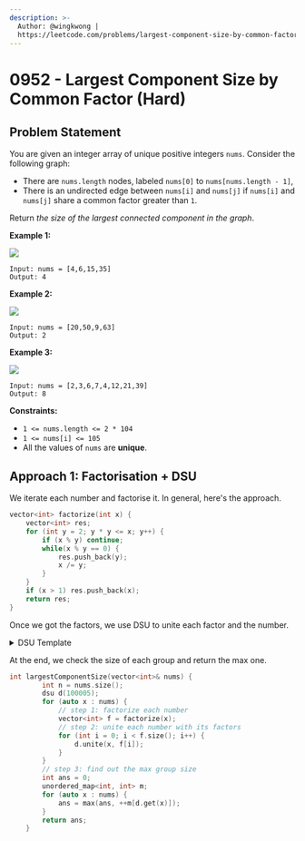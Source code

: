 ```yaml
---
description: >-
  Author: @wingkwong |
  https://leetcode.com/problems/largest-component-size-by-common-factor
---
```


# 0952 - Largest Component Size by Common Factor (Hard)

## Problem Statement

You are given an integer array of unique positive integers `nums`. Consider the following graph:

* There are `nums.length` nodes, labeled `nums[0]` to `nums[nums.length - 1]`,
* There is an undirected edge between `nums[i]` and `nums[j]` if `nums[i]` and `nums[j]` share a common factor greater than `1`.

Return _the size of the largest connected component in the graph_.

**Example 1:**

![](https://assets.leetcode.com/uploads/2018/12/01/ex1.png)

```
Input: nums = [4,6,15,35]
Output: 4
```

**Example 2:**

![](https://assets.leetcode.com/uploads/2018/12/01/ex2.png)

```
Input: nums = [20,50,9,63]
Output: 2
```

**Example 3:**

![](https://assets.leetcode.com/uploads/2018/12/01/ex3.png)

```
Input: nums = [2,3,6,7,4,12,21,39]
Output: 8
```



**Constraints:**

* `1 <= nums.length <= 2 * 104`
* `1 <= nums[i] <= 105`
* All the values of `nums` are **unique**.

## Approach 1: Factorisation + DSU

We iterate each number and factorise it. In general, here's the approach.

```cpp
vector<int> factorize(int x) {
    vector<int> res;
    for (int y = 2; y * y <= x; y++) {
        if (x % y) continue;
        while(x % y == 0) {
            res.push_back(y);
            x /= y;
        }
    }
    if (x > 1) res.push_back(x);
    return res;
}
```

Once we got the factors, we use DSU to unite each factor and the number.

<details>

<summary>DSU Template</summary>

```cpp
class dsu {
 public:
  vector<int> root, rank, size;
  int n;
  int cnt;

  dsu(int _n) : n(_n) {
    root.resize(n);
    rank.resize(n);
    size.resize(n);
    for(int i = 0; i < n; i++) {
        root[i] = i;
        rank[i] = 1;
        size[i] = 1;
    }
    cnt = n;
  }

  inline int getCount() { return cnt; }

  inline int get(int x) { return (x == root[x] ? x : (root[x] = get(root[x]))); }

  inline bool unite(int x, int y) {
    x = get(x); y = get(y);
    if (x != y) {
        if (rank[x] > rank[y]) {
            root[y] = x;
        } else if (rank[x] < rank[y]) {
            root[x] = y;
        } else {
            root[y] = x;
            rank[x] += 1;
        }
        cnt--;
        
      return true;
    }
    return false;
  }
};
```

</details>

At the end, we check the size of each group and return the max one.

```cpp
int largestComponentSize(vector<int>& nums) {
        int n = nums.size();
        dsu d(100005);
        for (auto x : nums) {
            // step 1: factorize each number
            vector<int> f = factorize(x);
            // step 2: unite each number with its factors
            for (int i = 0; i < f.size(); i++) {
                d.unite(x, f[i]);
            }
        }
        // step 3: find out the max group size
        int ans = 0;
        unordered_map<int, int> m;
        for (auto x : nums) {
            ans = max(ans, ++m[d.get(x)]);
        }
        return ans;
    }
```
